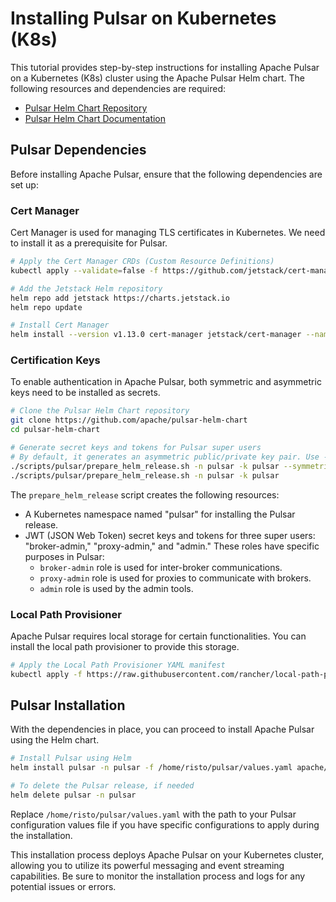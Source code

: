 # Installing Pulsar on Kubernetes (K8s)

This tutorial provides step-by-step instructions for installing Apache Pulsar on a Kubernetes (K8s) cluster using the
Apache Pulsar Helm chart. The following resources and dependencies are required:

- [Pulsar Helm Chart Repository](https://github.com/apache/pulsar-helm-chart)
- [Pulsar Helm Chart Documentation](https://pulsar.apache.org/docs/3.1.x/helm-deploy/)

## Pulsar Dependencies

Before installing Apache Pulsar, ensure that the following dependencies are set up:

### Cert Manager

Cert Manager is used for managing TLS certificates in Kubernetes. We need to install it as a prerequisite for Pulsar.

```bash
# Apply the Cert Manager CRDs (Custom Resource Definitions)
kubectl apply --validate=false -f https://github.com/jetstack/cert-manager/releases/download/v1.13.0/cert-manager.crds.yaml

# Add the Jetstack Helm repository
helm repo add jetstack https://charts.jetstack.io
helm repo update

# Install Cert Manager
helm install --version v1.13.0 cert-manager jetstack/cert-manager --namespace cert-manager --create-namespace
```

### Certification Keys

To enable authentication in Apache Pulsar, both symmetric and asymmetric keys need to be installed as secrets.

```bash
# Clone the Pulsar Helm Chart repository
git clone https://github.com/apache/pulsar-helm-chart
cd pulsar-helm-chart

# Generate secret keys and tokens for Pulsar super users
# By default, it generates an asymmetric public/private key pair. Use --symmetric to generate a symmetric secret key.
./scripts/pulsar/prepare_helm_release.sh -n pulsar -k pulsar --symmetric
./scripts/pulsar/prepare_helm_release.sh -n pulsar -k pulsar
```

The `prepare_helm_release` script creates the following resources:

- A Kubernetes namespace named "pulsar" for installing the Pulsar release.
- JWT (JSON Web Token) secret keys and tokens for three super users: "broker-admin," "proxy-admin," and "admin." These
  roles have specific purposes in Pulsar:
    - `broker-admin` role is used for inter-broker communications.
    - `proxy-admin` role is used for proxies to communicate with brokers.
    - `admin` role is used by the admin tools.

### Local Path Provisioner

Apache Pulsar requires local storage for certain functionalities. You can install the local path provisioner to provide
this storage.

```bash
# Apply the Local Path Provisioner YAML manifest
kubectl apply -f https://raw.githubusercontent.com/rancher/local-path-provisioner/v0.0.24/deploy/local-path-storage.yaml
```

## Pulsar Installation

With the dependencies in place, you can proceed to install Apache Pulsar using the Helm chart.

```bash
# Install Pulsar using Helm
helm install pulsar -n pulsar -f /home/risto/pulsar/values.yaml apache/pulsar

# To delete the Pulsar release, if needed
helm delete pulsar -n pulsar
```

Replace `/home/risto/pulsar/values.yaml` with the path to your Pulsar configuration values file if you have specific
configurations to apply during the installation.

This installation process deploys Apache Pulsar on your Kubernetes cluster, allowing you to utilize its powerful
messaging and event streaming capabilities. Be sure to monitor the installation process and logs for any potential
issues or errors.